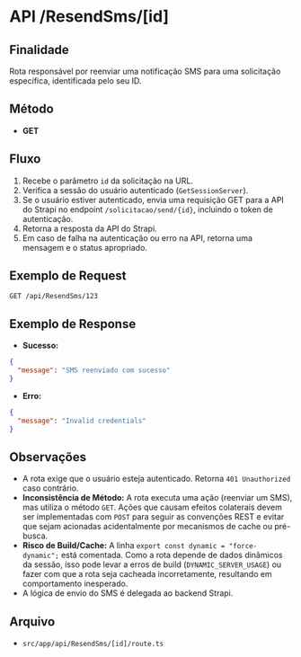 # API /ResendSms/[id]

## Finalidade
Rota responsável por reenviar uma notificação SMS para uma solicitação específica, identificada pelo seu ID.

## Método
- **GET**

## Fluxo
1. Recebe o parâmetro `id` da solicitação na URL.
2. Verifica a sessão do usuário autenticado (`GetSessionServer`).
3. Se o usuário estiver autenticado, envia uma requisição GET para a API do Strapi no endpoint `/solicitacao/send/{id}`, incluindo o token de autenticação.
4. Retorna a resposta da API do Strapi.
5. Em caso de falha na autenticação ou erro na API, retorna uma mensagem e o status apropriado.

## Exemplo de Request
```http
GET /api/ResendSms/123
```

## Exemplo de Response
- **Sucesso:**
```json
{
  "message": "SMS reenviado com sucesso"
}
```
- **Erro:**
```json
{
  "message": "Invalid credentials"
}
```

## Observações
- A rota exige que o usuário esteja autenticado. Retorna `401 Unauthorized` caso contrário.
- **Inconsistência de Método:** A rota executa uma ação (reenviar um SMS), mas utiliza o método `GET`. Ações que causam efeitos colaterais devem ser implementadas com `POST` para seguir as convenções REST e evitar que sejam acionadas acidentalmente por mecanismos de cache ou pré-busca.
- **Risco de Build/Cache:** A linha `export const dynamic = "force-dynamic";` está comentada. Como a rota depende de dados dinâmicos da sessão, isso pode levar a erros de build (`DYNAMIC_SERVER_USAGE`) ou fazer com que a rota seja cacheada incorretamente, resultando em comportamento inesperado.
- A lógica de envio do SMS é delegada ao backend Strapi.

## Arquivo
- `src/app/api/ResendSms/[id]/route.ts`
